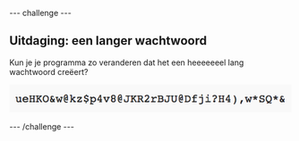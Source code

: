 --- challenge ---
## Uitdaging: een langer wachtwoord
Kun je je programma zo veranderen dat het een heeeeeeel lang wachtwoord creëert?

![schermafbeelding](images/passwords-long.png)




--- /challenge ---